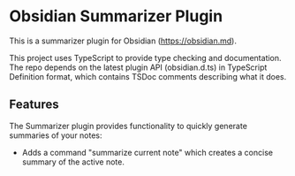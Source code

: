 # Obsidian Summarizer Plugin

This is a summarizer plugin for Obsidian (https://obsidian.md).

This project uses TypeScript to provide type checking and documentation.
The repo depends on the latest plugin API (obsidian.d.ts) in TypeScript Definition format, which contains TSDoc comments describing what it does.

## Features

The Summarizer plugin provides functionality to quickly generate summaries of your notes:
- Adds a command "summarize current note" which creates a concise summary of the active note.
